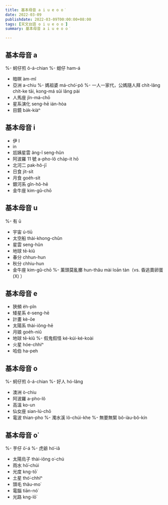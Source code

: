 ```yaml
---
title: 基本母音 a i u e o o͘
date: 2022-03-09
publishdate: 2022-03-09T00:00:00+08:00
tags: [天文台語 o i u e o o͘]
summary: 基本母音 a i u e o o͘

---
```


## 基本母音 a
%- 蚵仔煎 ô-á-chian
%- 蚶仔 ham-á
- 暗暝 àm-mî
- 亞洲 a-chiu
%- 媽祖婆 má-chó͘-pô
%- 一人一家代，公媽隨人拜 chi̍t-lâng chi̍t-ke tāi, kong-má sûi lâng pài
- 人馬座 jîn-má-chō
- 星系演化 seng-hē ián-hòa
- 目鏡 ba̍k-kiàⁿ

## 基本母音 i
- 伊 I
- in
- 尪姨星雲 âng-î seng-hûn
- 阿波羅 11 號 a-pho-lô cha̍p-it hō
- 北河二 pak-hô-jī
- 日食 ji̍t-si̍t
- 月食 goe̍h-si̍t
- 銀河系 gîn-hô-hē
- 金牛座 kim-gû-chō

## 基本母音 u
%- 有 ū
- 宇宙 ú-tiū
- 太空船 thài-khong-chûn
- 星雲 seng-hûn
- 地球 tē-kiû
- 春分 chhun-hun
- 秋分 chhiu-hun
- 金牛座 kim-gû-chō
%- 薰頭莫亂擲 hun-thâu mài loān tàn（vs. 昏逃賣卵蛋 (X) ）

## 基本母音 e
- 狹頻 e̍h-pîn
- 矮星系 é-seng-hē
- 計畫 kè-ōe
- 太陽系 thài-iông-hē
- 月娘 goe̍h-niû
- 地球 tē-kiû
%- 假鬼假怪 ké-kúi-ké-koài
- 火星 hóe-chhiⁿ
- 哈伯 ha-peh

## 基本母音 o
%- 蚵仔煎 ô-á-chian
%- 好人 hó-lâng
- 澳洲 ò-chiu
- 阿波羅 a-pho-lô
- 高溫 ko-un
- 仙女座 sian-lú-chō
- 電波 thian-pho
%- 濁水溪 lô-chúi-khe
%- 無要無緊 bô-iàu-bô-kín

## 基本母音 o͘
%- 芋仔 ō͘-á
%- 虎爺 hó͘-iâ
- 太陽烏子 thài-iông o͘-chú
- 雨水 hō͘-chúi
- 光度 kng-tō͘
- 土星 thó͘-chhiⁿ
- 頭毛 thâu-mo͘
- 電腦 tiān-nó͘
- 光路 kng-lō͘
